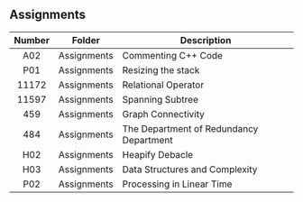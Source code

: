 ## Assignments

| Number | Folder       | Description                               |
| :----: | ------------ | ----------------------------------------- |
| A02    | Assignments  |  Commenting C++ Code                      |
| P01    | Assignments  |  Resizing the stack                       |
| 11172  | Assignments  |  Relational Operator                      |
| 11597  | Assignments  |  Spanning Subtree                         |
| 459    | Assignments  |  Graph Connectivity                       |
| 484    | Assignments  |  The Department of Redundancy Department  |
| H02    | Assignments  |  Heapify Debacle                          |
| H03    | Assignments  |  Data Structures and Complexity           |
| P02    | Assignments  |  Processing in Linear Time                |

